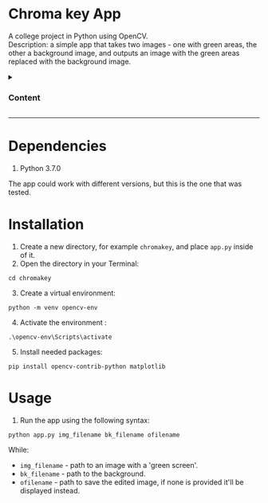 # Chroma key App

A college project in Python using OpenCV.<br>
Description: a simple app that takes two images - one with green areas, the other a background image, and outputs an image with the green areas replaced with the background image.

<details>
  <summary><h3>Content</h3></summary>

- [Dependencies](#dependencies)
- [Installation](#installation)
- [Usage](#usage)

</details>
<hr>

# Dependencies

1. Python 3.7.0

The app could work with different versions, but this is the one that was tested.

# Installation

1. Create a new directory, for example `chromakey`, and place `app.py` inside of it.
2. Open the directory in your Terminal:

```
cd chromakey
```

3. Create a virtual environment:

```
python -m venv opencv-env
```

4. Activate the environment :

```
.\opencv-env\Scripts\activate
```

5. Install needed packages:

```
pip install opencv-contrib-python matplotlib
```

# Usage

1. Run the app using the following syntax:

```
python app.py img_filename bk_filename ofilename
```

While:

- `img_filename` - path to an image with a 'green screen'.
- `bk_filename` - path to the background.
- `ofilename` - path to save the edited image, if none is provided it'll be displayed instead.
